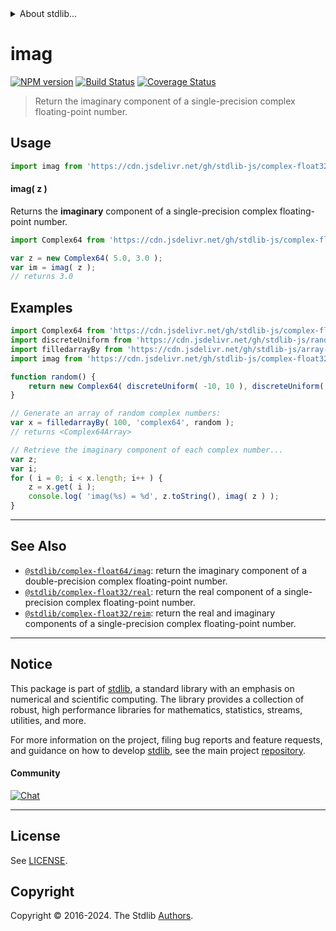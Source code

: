 <!--

@license Apache-2.0

Copyright (c) 2021 The Stdlib Authors.

Licensed under the Apache License, Version 2.0 (the "License");
you may not use this file except in compliance with the License.
You may obtain a copy of the License at

   http://www.apache.org/licenses/LICENSE-2.0

Unless required by applicable law or agreed to in writing, software
distributed under the License is distributed on an "AS IS" BASIS,
WITHOUT WARRANTIES OR CONDITIONS OF ANY KIND, either express or implied.
See the License for the specific language governing permissions and
limitations under the License.

-->


<details>
  <summary>
    About stdlib...
  </summary>
  <p>We believe in a future in which the web is a preferred environment for numerical computation. To help realize this future, we've built stdlib. stdlib is a standard library, with an emphasis on numerical and scientific computation, written in JavaScript (and C) for execution in browsers and in Node.js.</p>
  <p>The library is fully decomposable, being architected in such a way that you can swap out and mix and match APIs and functionality to cater to your exact preferences and use cases.</p>
  <p>When you use stdlib, you can be absolutely certain that you are using the most thorough, rigorous, well-written, studied, documented, tested, measured, and high-quality code out there.</p>
  <p>To join us in bringing numerical computing to the web, get started by checking us out on <a href="https://github.com/stdlib-js/stdlib">GitHub</a>, and please consider <a href="https://opencollective.com/stdlib">financially supporting stdlib</a>. We greatly appreciate your continued support!</p>
</details>

# imag

[![NPM version][npm-image]][npm-url] [![Build Status][test-image]][test-url] [![Coverage Status][coverage-image]][coverage-url] <!-- [![dependencies][dependencies-image]][dependencies-url] -->

> Return the imaginary component of a single-precision complex floating-point number.

<!-- Section to include introductory text. Make sure to keep an empty line after the intro `section` element and another before the `/section` close. -->

<section class="intro">

</section>

<!-- /.intro -->

<!-- Package usage documentation. -->



<section class="usage">

## Usage

```javascript
import imag from 'https://cdn.jsdelivr.net/gh/stdlib-js/complex-float32-imag@v0.1.0-deno/mod.js';
```

#### imag( z )

Returns the **imaginary** component of a single-precision complex floating-point number.

```javascript
import Complex64 from 'https://cdn.jsdelivr.net/gh/stdlib-js/complex-float32-ctor@deno/mod.js';

var z = new Complex64( 5.0, 3.0 );
var im = imag( z );
// returns 3.0
```

</section>

<!-- /.usage -->

<!-- Package usage notes. Make sure to keep an empty line after the `section` element and another before the `/section` close. -->

<section class="notes">

</section>

<!-- /.notes -->

<!-- Package usage examples. -->

<section class="examples">

## Examples

<!-- eslint-disable max-len -->

<!-- eslint no-undef: "error" -->

```javascript
import Complex64 from 'https://cdn.jsdelivr.net/gh/stdlib-js/complex-float32-ctor@deno/mod.js';
import discreteUniform from 'https://cdn.jsdelivr.net/gh/stdlib-js/random-base-discrete-uniform@deno/mod.js';
import filledarrayBy from 'https://cdn.jsdelivr.net/gh/stdlib-js/array-filled-by@deno/mod.js';
import imag from 'https://cdn.jsdelivr.net/gh/stdlib-js/complex-float32-imag@v0.1.0-deno/mod.js';

function random() {
    return new Complex64( discreteUniform( -10, 10 ), discreteUniform( -10, 10 ) );
}

// Generate an array of random complex numbers:
var x = filledarrayBy( 100, 'complex64', random );
// returns <Complex64Array>

// Retrieve the imaginary component of each complex number...
var z;
var i;
for ( i = 0; i < x.length; i++ ) {
    z = x.get( i );
    console.log( 'imag(%s) = %d', z.toString(), imag( z ) );
}
```

</section>

<!-- /.examples -->

<!-- C interface documentation. -->



<!-- Section to include cited references. If references are included, add a horizontal rule *before* the section. Make sure to keep an empty line after the `section` element and another before the `/section` close. -->

<section class="references">

</section>

<!-- /.references -->

<!-- Section for related `stdlib` packages. Do not manually edit this section, as it is automatically populated. -->

<section class="related">

* * *

## See Also

-   <span class="package-name">[`@stdlib/complex-float64/imag`][@stdlib/complex/float64/imag]</span><span class="delimiter">: </span><span class="description">return the imaginary component of a double-precision complex floating-point number.</span>
-   <span class="package-name">[`@stdlib/complex-float32/real`][@stdlib/complex/float32/real]</span><span class="delimiter">: </span><span class="description">return the real component of a single-precision complex floating-point number.</span>
-   <span class="package-name">[`@stdlib/complex-float32/reim`][@stdlib/complex/float32/reim]</span><span class="delimiter">: </span><span class="description">return the real and imaginary components of a single-precision complex floating-point number.</span>

</section>

<!-- /.related -->

<!-- Section for all links. Make sure to keep an empty line after the `section` element and another before the `/section` close. -->


<section class="main-repo" >

* * *

## Notice

This package is part of [stdlib][stdlib], a standard library with an emphasis on numerical and scientific computing. The library provides a collection of robust, high performance libraries for mathematics, statistics, streams, utilities, and more.

For more information on the project, filing bug reports and feature requests, and guidance on how to develop [stdlib][stdlib], see the main project [repository][stdlib].

#### Community

[![Chat][chat-image]][chat-url]

---

## License

See [LICENSE][stdlib-license].


## Copyright

Copyright &copy; 2016-2024. The Stdlib [Authors][stdlib-authors].

</section>

<!-- /.stdlib -->

<!-- Section for all links. Make sure to keep an empty line after the `section` element and another before the `/section` close. -->

<section class="links">

[npm-image]: http://img.shields.io/npm/v/@stdlib/complex-float32-imag.svg
[npm-url]: https://npmjs.org/package/@stdlib/complex-float32-imag

[test-image]: https://github.com/stdlib-js/complex-float32-imag/actions/workflows/test.yml/badge.svg?branch=v0.1.0
[test-url]: https://github.com/stdlib-js/complex-float32-imag/actions/workflows/test.yml?query=branch:v0.1.0

[coverage-image]: https://img.shields.io/codecov/c/github/stdlib-js/complex-float32-imag/main.svg
[coverage-url]: https://codecov.io/github/stdlib-js/complex-float32-imag?branch=main

<!--

[dependencies-image]: https://img.shields.io/david/stdlib-js/complex-float32-imag.svg
[dependencies-url]: https://david-dm.org/stdlib-js/complex-float32-imag/main

-->

[chat-image]: https://img.shields.io/gitter/room/stdlib-js/stdlib.svg
[chat-url]: https://app.gitter.im/#/room/#stdlib-js_stdlib:gitter.im

[stdlib]: https://github.com/stdlib-js/stdlib

[stdlib-authors]: https://github.com/stdlib-js/stdlib/graphs/contributors

[umd]: https://github.com/umdjs/umd
[es-module]: https://developer.mozilla.org/en-US/docs/Web/JavaScript/Guide/Modules

[deno-url]: https://github.com/stdlib-js/complex-float32-imag/tree/deno
[deno-readme]: https://github.com/stdlib-js/complex-float32-imag/blob/deno/README.md
[umd-url]: https://github.com/stdlib-js/complex-float32-imag/tree/umd
[umd-readme]: https://github.com/stdlib-js/complex-float32-imag/blob/umd/README.md
[esm-url]: https://github.com/stdlib-js/complex-float32-imag/tree/esm
[esm-readme]: https://github.com/stdlib-js/complex-float32-imag/blob/esm/README.md
[branches-url]: https://github.com/stdlib-js/complex-float32-imag/blob/main/branches.md

[stdlib-license]: https://raw.githubusercontent.com/stdlib-js/complex-float32-imag/main/LICENSE

<!-- <related-links> -->

[@stdlib/complex/float64/imag]: https://github.com/stdlib-js/complex-float64-imag/tree/deno

[@stdlib/complex/float32/real]: https://github.com/stdlib-js/complex-float32-real/tree/deno

[@stdlib/complex/float32/reim]: https://github.com/stdlib-js/complex-float32-reim/tree/deno

<!-- </related-links> -->

</section>

<!-- /.links -->
